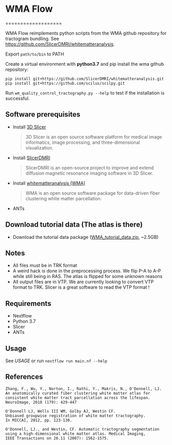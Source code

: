 # WMA Flow
===================

WMA Flow reimplements python scripts from the WMA github repository for tractogram bundling. See https://github.com/SlicerDMRI/whitematteranalysis.

Export `path/to/bin` to PATH

Create a virtual environment with **python3.7** and pip install the wma github repository:

```
pip install git+https://github.com/SlicerDMRI/whitematteranalysis.git
pip install git+https://github.com/scilus/scilpy.git
```

Run `wm_quality_control_tractography.py --help` to test if the installation is successful.

## Software prerequisites
   - Install [3D Slicer](https://download.slicer.org/)
      > 3D Slicer is an open source software platform for medical image informatics, image processing, and three-dimensional visualization.
   - Install [SlicerDMRI](http://dmri.slicer.org/download/)
      > SlicerDMRI is an open-source project to improve and extend diffusion magnetic resonance imaging software in 3D Slicer.
   - Install [whitematteranalysis (WMA)](https://github.com/SlicerDMRI/whitematteranalysis#wma-installation)
      > WMA is an open source software package for data-driven fiber clustering white matter parcellation.

   - ANTs

## Download tutorial data (The atlas is there)
   - Download the tutorial data package ([WMA_tutorial_data.zip](https://www.dropbox.com/s/beju3c0g9jqw5uj/WMA_tutorial_data.zip?dl=0), ~2.5GB)

## Notes
 * All files must be in TRK format
 * A weird hack is done in the preprocessing process. We flip P-A to A-P while still being in RAS. The atlas is flipped for some unknown reasons
 * All output files are in VTP. We are currently looking to convert VTP format to TRK. Slicer is a great software to read the VTP format !

## Requirements
* Nextflow
* Python 3.7
* Slicer
* ANTs

## Usage
See *USAGE* or run `nextflow run main.nf --help`

## References
    Zhang, F., Wu, Y., Norton, I., Rathi, Y., Makris, N., O'Donnell, LJ. 
    An anatomically curated fiber clustering white matter atlas for consistent white matter tract parcellation across the lifespan. 
    NeuroImage, 2018 (179): 429-447

    O'Donnell LJ, Wells III WM, Golby AJ, Westin CF. 
    Unbiased groupwise registration of white matter tractography.
    In MICCAI, 2012, pp. 123-130.

    O'Donnell, LJ., and Westin, CF. Automatic tractography segmentation
    using a high-dimensional white matter atlas. Medical Imaging,
    IEEE Transactions on 26.11 (2007): 1562-1575.

